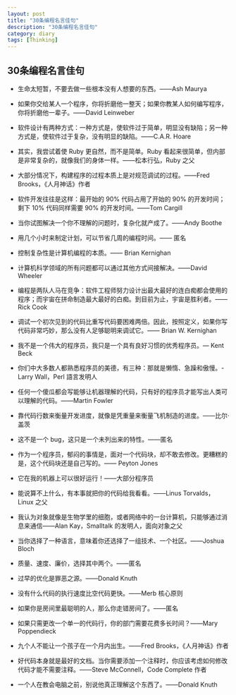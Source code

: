 ```yaml
---
layout: post
title: "30条编程名言佳句"
description: "30条编程名言佳句"
category: diary
tags: [Thinking]
---
```



## 30条编程名言佳句

* 生命太短暂，不要去做一些根本没有人想要的东西。——Ash Maurya
 
* 如果你交给某人一个程序，你将折磨他一整天；如果你教某人如何编写程序，你将折磨他一辈子。——David Leinweber
 
* 软件设计有两种方式：一种方式是，使软件过于简单，明显没有缺陷；另一种方式是，使软件过于复杂，没有明显的缺陷。——C.A.R. Hoare
 
* 其实，我尝试着使 Ruby 更自然，而不是简单。Ruby 看起来很简单，但内部是非常复杂的，就像我们的身体一样。——松本行弘，Ruby 之父
 
* 大部分情况下，构建程序的过程本质上是对规范调试的过程。——Fred Brooks，《人月神话》作者
 
* 软件开发往往是这样：最开始的 90% 代码占用了开始的 90% 的开发时间；剩下 10% 代码同样需要 90% 的开发时间。——Tom Cargill
 
* 当你试图解决一个你不理解的问题时，复杂化就产成了。——Andy Boothe
 
* 用几个小时来制定计划，可以节省几周的编程时间。—— 匿名
 
* 控制复杂性是计算机编程的本质。—— Brian Kernighan
 
* 计算机科学领域的所有问题都可以通过其他方式间接解决。——David Wheeler
 
* 编程是两队人马在竞争：软件工程师努力设计出最大最好的连白痴都会使用的程序；而宇宙在拼命制造最大最好的白痴。到目前为止，宇宙是胜利者。—— Rick Cook
 
* 调试一个初次见到的代码比重写代码要困难两倍。因此，按照定义，如果你写代码非常巧妙，那么没有人足够聪明来调试它。—— Brian W. Kernighan
 
* 我不是一个伟大的程序员，我只是一个具有良好习惯的优秀程序员。― Kent Beck
 
* 你们中大多数人都熟悉程序员的美德，有三种：那就是懒惰、急躁和傲慢。- Larry Wall，Perl 語言发明人
 
* 任何一个傻瓜都会写能够让机器理解的代码，只有好的程序员才能写出人类可以理解的代码。——Martin Fowler
 
* 靠代码行数来衡量开发进度，就像是凭重量来衡量飞机制造的进度。——比尔·盖茨
 
* 这不是一个 bug，这只是一个未列出来的特性。——匿名
 
* 作为一个程序员，郁闷的事情是，面对一个代码块，却不敢去修改。更糟糕的是，这个代码块还是自己写的。—— Peyton Jones
 
* 它在我的机器上可以很好运行！——大部分程序员
 
* 能说算不上什么，有本事就把你的代码给我看看。——Linus Torvalds，Linux 之父
 
* 我认为对象就像是生物学里的细胞，或者网络中的一台计算机，只能够通过消息来通信——Alan Kay，Smalltalk 的发明人，面向对象之父
 
* 当你选择了一种语言，意味着你还选择了一组技术、一个社区。——Joshua Bloch
 
* 质量、速度、廉价，选择其中两个。——匿名
 
* 过早的优化是罪恶之源。——Donald Knuth
 
* 没有什么代码的执行速度比空代码更快。——Merb 核心原则
 
* 如果你是房间里最聪明的人，那么你走错房间了。——匿名
 
* 如果只需更改一个单一的代码行，你的部门需要花费多长时间？——Mary Poppendieck
 
* 九个人不能让一个孩子在一个月内出生。——Fred Brooks，《人月神话》作者
 
* 好代码本身就是最好的文档。当你需要添加一个注释时，你应该考虑如何修改代码才能不需要注释。——Steve McConnell，Code Complete 作者
 
* 一个人在教会电脑之前，别说他真正理解这个东西了。——Donald Knuth
